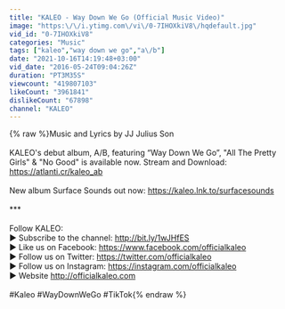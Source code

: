 ```yaml
---
title: "KALEO - Way Down We Go (Official Music Video)"
image: "https:\/\/i.ytimg.com\/vi\/0-7IHOXkiV8\/hqdefault.jpg"
vid_id: "0-7IHOXkiV8"
categories: "Music"
tags: ["kaleo","way down we go","a\/b"]
date: "2021-10-16T14:19:48+03:00"
vid_date: "2016-05-24T09:04:26Z"
duration: "PT3M35S"
viewcount: "419807103"
likeCount: "3961841"
dislikeCount: "67898"
channel: "KALEO"
---
```

{% raw %}Music and Lyrics by JJ Julius Son<br /><br />KALEO's debut album, A/B, featuring “Way Down We Go”, &quot;All The Pretty Girls&quot; &amp; &quot;No Good&quot; is available now. Stream and Download: <a rel="nofollow" target="blank" href="https://atlanti.cr/kaleo_ab">https://atlanti.cr/kaleo_ab</a><br /><br />New album Surface Sounds out now: <a rel="nofollow" target="blank" href="https://kaleo.lnk.to/surfacesounds">https://kaleo.lnk.to/surfacesounds</a><br /><br />***<br /><br />Follow KALEO: <br />► Subscribe to the channel: <a rel="nofollow" target="blank" href="http://bit.ly/1wJHfES">http://bit.ly/1wJHfES</a><br />► Like us on Facebook: <a rel="nofollow" target="blank" href="https://www.facebook.com/officialkaleo">https://www.facebook.com/officialkaleo</a><br />► Follow us on Twitter: <a rel="nofollow" target="blank" href="https://twitter.com/officialkaleo">https://twitter.com/officialkaleo</a><br />► Follow us on Instagram: <a rel="nofollow" target="blank" href="https://instagram.com/officialkaleo">https://instagram.com/officialkaleo</a><br />► Website <a rel="nofollow" target="blank" href="http://officialkaleo.com">http://officialkaleo.com</a><br /><br />#Kaleo #WayDownWeGo #TikTok{% endraw %}
